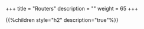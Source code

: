 +++
title = "Routers"
description = ""
weight = 65
+++

{{%children style="h2" description="true"%}}